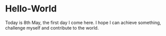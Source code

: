 # Hello-World

Today is 8th May, the first day I come here.
I hope I can achieve something, challenge myself and contribute to the world.
